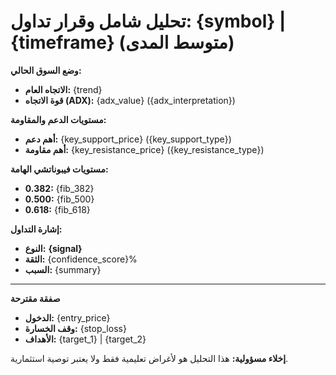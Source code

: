 **تحليل شامل وقرار تداول: {symbol} | {timeframe} (متوسط المدى)**
=========================
**وضع السوق الحالي:**
*   **الاتجاه العام:** {trend}
*   **قوة الاتجاه (ADX):** {adx_value} ({adx_interpretation})

**مستويات الدعم والمقاومة:**
*   **أهم دعم:** {key_support_price} ({key_support_type})
*   **أهم مقاومة:** {key_resistance_price} ({key_resistance_type})

**مستويات فيبوناتشي الهامة:**
*   **0.382:** {fib_382}
*   **0.500:** {fib_500}
*   **0.618:** {fib_618}

**إشارة التداول:**
*   **النوع:** **{signal}**
*   **الثقة:** {confidence_score}%
*   **السبب:** {summary}
---
**صفقة مقترحة**
*   **الدخول:** {entry_price}
*   **وقف الخسارة:** {stop_loss}
*   **الأهداف:** {target_1} | {target_2}

**إخلاء مسؤولية:** هذا التحليل هو لأغراض تعليمية فقط ولا يعتبر توصية استثمارية.